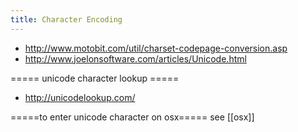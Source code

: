 ```yaml
---
title: Character Encoding
---
```


* http://www.motobit.com/util/charset-codepage-conversion.asp
* http://www.joelonsoftware.com/articles/Unicode.html

===== unicode character lookup =====
* http://unicodelookup.com/

=====to enter unicode character on osx=====
see [[osx]]
